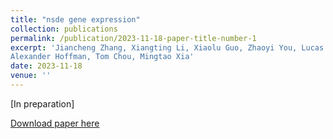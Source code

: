 ```yaml
---
title: "nsde gene expression"
collection: publications
permalink: /publication/2023-11-18-paper-title-number-1
excerpt: 'Jiancheng Zhang, Xiangting Li, Xiaolu Guo, Zhaoyi You, Lucas Bottcher, 
Alexander Hoffman, Tom Chou, Mingtao Xia'
date: 2023-11-18
venue: ''
---
```

[In preparation]

[Download paper here]()

